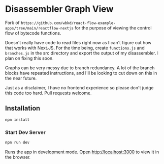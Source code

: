 # Disassembler Graph View

Fork of `https://github.com/wbkd/react-flow-example-apps/tree/main/reactflow-nextjs` for the purpose of viewing the control flow of bytecode functions.

Doesn't really have code to read files right now as I can't figure out how that works with Next.JS. For the time being, create `functions.js` and `branches.js` in the src directory and export the output of my disassembler. I plan on fixing this soon.

Graphs can be very messy due to branch redundancy. A lot of the branch blocks have repeated instructions, and I'll be looking to cut down on this in the near future.

Just as a disclaimer, I have no frontend experience so please don't judge this code too hard. Pull requests welcome.

## Installation

```sh
npm install
```

### Start Dev Server

```sh
npm run dev
```

Runs the app in development mode. Open [http://localhost:3000](http://localhost:3000) to view it in the browser.
